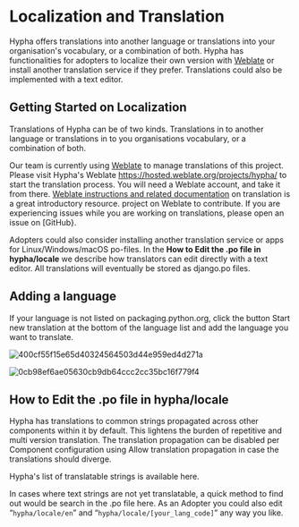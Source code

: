 # Localization and Translation

Hypha offers translations into another language or translations into your organisation's vocabulary, or a combination of both. Hypha has functionalities for adopters to localize their own version with [Weblate](https://weblate.org/) or install another translation service if they prefer. Translations could also be implemented with a text editor.

## Getting Started on Localization

Translations of Hypha can be of two kinds. Translations in to another language or translations in to you organisations vocabulary, or a combination of both.

Our team is currently using [Weblate](https://weblate.org/) to manage translations of this project. Please visit Hypha's Weblate https://hosted.weblate.org/projects/hypha/ to start the translation process. You will need a Weblate account, and take it from there. [Weblate instructions and related documentation](https://docs.weblate.org/en/latest/user/basic.html) on translation is a great introductory resource. project on Weblate to contribute. If you are experiencing issues while you are working on translations, please open an issue on \[GitHub}.

Adopters could also consider installing another translation service or apps for Linux/Windows/macOS po-files. In the **How to Edit the .po file in hypha/locale** we describe how translators can edit directly with a text editor. All translations will eventually be stored as django.po files.

## Adding a language

If your language is not listed on packaging.python.org, click the button Start new translation at the bottom of the language list and add the language you want to translate.

![400cf55f15e65d40324564503d44e959ed4d271a](https://user-images.githubusercontent.com/20019656/162624460-b3cec361-14b7-402a-b506-d688665c00f2.png)

![0cb98ef6ae05630cb9db64ccc2cc35bc16f779f4](https://user-images.githubusercontent.com/20019656/162624457-bb52fb66-eda2-48fb-8aed-1ee9e88a7d8c.png)

## How to Edit the .po file in hypha/locale

Hypha has translations to common strings propagated across other components within it by default. This lightens the burden of repetitive and multi version translation. The translation propagation can be disabled per Component configuration using Allow translation propagation in case the translations should diverge.

Hypha's list of translatable strings is available here.

In cases where text strings are not yet translatable, a quick method to find out would be search in the .po file here. As an Adopter you could also edit “`hypha/locale/en`” and “`hypha/locale/[your_lang_code]`” any way you like.
